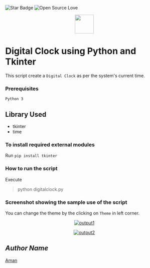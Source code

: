 <!--Please do not remove this part-->
![Star Badge](https://img.shields.io/static/v1?label=%F0%9F%8C%9F&message=If%20Useful&style=style=flat&color=BC4E99)
![Open Source Love](https://badges.frapsoft.com/os/v1/open-source.svg?v=103)

<div align="center">
  <img height="60" src="https://user-images.githubusercontent.com/85709371/153715486-5da59ace-7f32-4f79-a365-318102feed51.png">
</div>

# Digital Clock using Python and Tkinter
This script create a `Digital Clock` as per the system's current time.

### Prerequisites
`Python 3`

## Library Used
- tkinter
- time

### To install required external modules
Run `pip install tkinter` 

### How to run the script
Execute 
> python digitalclock.py

### Screenshot showing the sample use of the script
You can change the theme by the clicking on `Theme` in left corner.
<p align="center">
  <a href="Output\output 1.png"><img src="https://user-images.githubusercontent.com/85709371/151805608-009c907f-8f07-47a2-97c4-4042883de24b.png" alt="output1"></a>
</p>
<p align="center">
  <a href="Output\output 2.png"><img src="https://user-images.githubusercontent.com/85709371/151805579-78673968-ae7b-4132-bd1c-26640d9f2ed4.png" alt="output2"></a>
</p>

## *Author Name*
[Aman](https://github.com/vikrant-v28)
